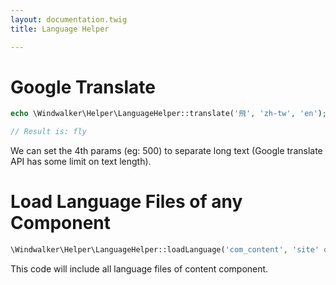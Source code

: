 ```yaml
---
layout: documentation.twig
title: Language Helper

---
```


# Google Translate

``` php
echo \Windwalker\Helper\LanguageHelper::translate('飛', 'zh-tw', 'en');

// Result is: fly
```

We can set the 4th params (eg: 500) to separate long text (Google translate API has some limit on text length).

# Load Language Files of any Component

``` php
\Windwalker\Helper\LanguageHelper::loadLanguage('com_content', 'site' or 'admin');
```

This code will include all language files of content component.
